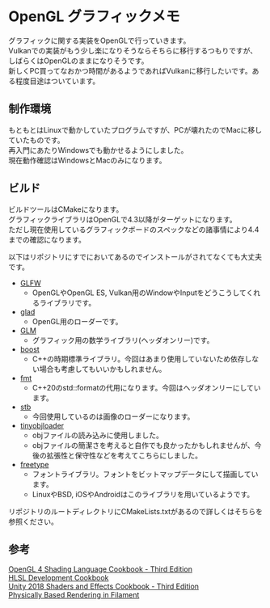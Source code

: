 # OpenGL グラフィックメモ

グラフィックに関する実装をOpenGLで行っていきます。  
Vulkanでの実装がもう少し楽になりそうならそちらに移行するつもりですが、しばらくはOpenGLのままになりそうです。  
新しくPC買ってなおかつ時間があるようであればVulkanに移行したいです。ある程度目途はついています。

## 制作環境

もともとはLinuxで動かしていたプログラムですが、PCが壊れたのでMacに移していたものです。  
再入門にあたりWindowsでも動かせるようにしました。  
現在動作確認はWindowsとMacのみになります。  

## ビルド

ビルドツールはCMakeになります。  
グラフィックライブラリはOpenGLで4.3以降がターゲットになります。  
ただし現在使用しているグラフィックボードのスペックなどの諸事情により4.4までの確認になります。

以下はリポジトリにすでにおいてあるのでインストールがされてなくても大丈夫です。

- [GLFW]
  - OpenGLやOpenGL ES, Vulkan用のWindowやInputをどうこうしてくれるライブラリです。
- [glad]
  - OpenGL用のローダーです。
- [GLM]
  - グラフィック用の数学ライブラリ(ヘッダオンリー)です。
- [boost]
  - C++の時期標準ライブラリ。今回はあまり使用していないため依存しない場合も考慮してもいいかもしれません。
- [fmt]
  - C++20のstd::formatの代用になります。今回はヘッダオンリーにしています。
- [stb]
  - 今回使用しているのは画像のローダーになります。
- [tinyobjloader]
  - objファイルの読み込みに使用しました。
  - objファイルの簡潔さを考えると自作でも良かったかもしれませんが、今後の拡張性と保守性などを考えてこちらにしました。
- [freetype]
  - フォントライブラリ。フォントをビットマップデータにして描画しています。
  - LinuxやBSD, iOSやAndroidはこのライブラリを用いているようです。

リポジトリのルートディレクトリにCMakeLists.txtがあるので詳しくはそちらを参照ください。  

## 参考

[OpenGL 4 Shading Language Cookbook - Third Edition](https://www.packtpub.com/product/opengl-4-shading-language-cookbook-third-edition/9781789342253)  
[HLSL Development Cookbook](https://www.packtpub.com/product/hlsl-development-cookbook/9781849694209)  
[Unity 2018 Shaders and Effects Cookbook - Third Edition](https://www.packtpub.com/product/unity-2018-shaders-and-effects-cookbook-third-edition/9781788396233)  
[Physically Based Rendering in Filament](https://google.github.io/filament/Filament.md.html)  

[boost]:<https://www.boost.org/>
[GLFW]:<https://www.glfw.org/>
[glad]:<https://github.com/Dav1dde/glad>
[GLM]:<https://github.com/g-truc/glm>
[fmt]:<https://github.com/fmtlib/fmt>
[stb]:<https://github.com/nothings/stb>
[tinyobjloader]:<https://github.com/tinyobjloader/tinyobjloader>
[freetype]:<https://www.freetype.org/>
